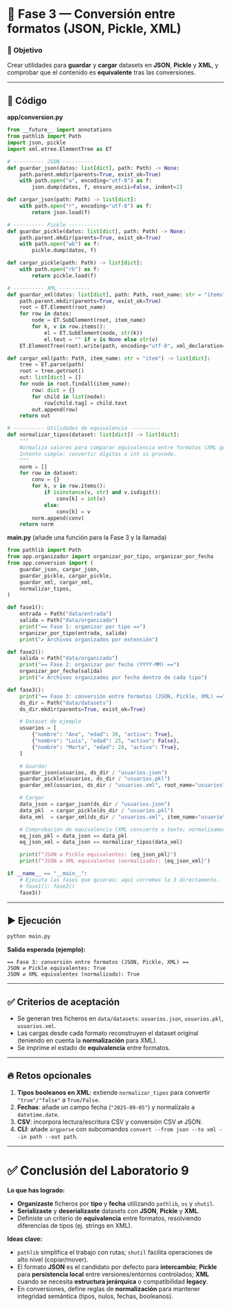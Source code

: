 # 🔹 Fase 3 — Conversión entre formatos (JSON, Pickle, XML)

### 🎯 Objetivo

Crear utilidades para **guardar** y **cargar** datasets en **JSON**, **Pickle** y **XML**, y comprobar que el contenido es **equivalente** tras las conversiones.

---

## 🧭 Código

**app/conversion.py**

```python
from __future__ import annotations
from pathlib import Path
import json, pickle
import xml.etree.ElementTree as ET

# ---------- JSON ----------
def guardar_json(datos: list[dict], path: Path) -> None:
    path.parent.mkdir(parents=True, exist_ok=True)
    with path.open("w", encoding="utf-8") as f:
        json.dump(datos, f, ensure_ascii=False, indent=2)

def cargar_json(path: Path) -> list[dict]:
    with path.open("r", encoding="utf-8") as f:
        return json.load(f)

# ---------- Pickle ----------
def guardar_pickle(datos: list[dict], path: Path) -> None:
    path.parent.mkdir(parents=True, exist_ok=True)
    with path.open("wb") as f:
        pickle.dump(datos, f)

def cargar_pickle(path: Path) -> list[dict]:
    with path.open("rb") as f:
        return pickle.load(f)

# ---------- XML ----------
def guardar_xml(datos: list[dict], path: Path, root_name: str = "items", item_name: str = "item") -> None:
    path.parent.mkdir(parents=True, exist_ok=True)
    root = ET.Element(root_name)
    for row in datos:
        node = ET.SubElement(root, item_name)
        for k, v in row.items():
            el = ET.SubElement(node, str(k))
            el.text = "" if v is None else str(v)
    ET.ElementTree(root).write(path, encoding="utf-8", xml_declaration=True)

def cargar_xml(path: Path, item_name: str = "item") -> list[dict]:
    tree = ET.parse(path)
    root = tree.getroot()
    out: list[dict] = []
    for node in root.findall(item_name):
        row: dict = {}
        for child in list(node):
            row[child.tag] = child.text
        out.append(row)
    return out

# ---------- Utilidades de equivalencia ----------
def normalizar_tipos(dataset: list[dict]) -> list[dict]:
    """
    Normaliza valores para comparar equivalencia entre formatos (XML guarda todo como texto).
    Intento simple: convertir dígitos a int si procede.
    """
    norm = []
    for row in dataset:
        conv = {}
        for k, v in row.items():
            if isinstance(v, str) and v.isdigit():
                conv[k] = int(v)
            else:
                conv[k] = v
        norm.append(conv)
    return norm
```

**main.py** (añade una función para la Fase 3 y la llamada)

```python
from pathlib import Path
from app.organizador import organizar_por_tipo, organizar_por_fecha
from app.conversion import (
    guardar_json, cargar_json,
    guardar_pickle, cargar_pickle,
    guardar_xml, cargar_xml,
    normalizar_tipos,
)

def fase1():
    entrada = Path("data/entrada")
    salida = Path("data/organizado")
    print("== Fase 1: organizar por tipo ==")
    organizar_por_tipo(entrada, salida)
    print("✔ Archivos organizados por extensión")

def fase2():
    salida = Path("data/organizado")
    print("== Fase 2: organizar por fecha (YYYY-MM) ==")
    organizar_por_fecha(salida)
    print("✔ Archivos organizados por fecha dentro de cada tipo")

def fase3():
    print("== Fase 3: conversión entre formatos (JSON, Pickle, XML) ==")
    ds_dir = Path("data/datasets")
    ds_dir.mkdir(parents=True, exist_ok=True)

    # Dataset de ejemplo
    usuarios = [
        {"nombre": "Ana", "edad": 30, "activo": True},
        {"nombre": "Luis", "edad": 25, "activo": False},
        {"nombre": "Marta", "edad": 28, "activo": True},
    ]

    # Guardar
    guardar_json(usuarios, ds_dir / "usuarios.json")
    guardar_pickle(usuarios, ds_dir / "usuarios.pkl")
    guardar_xml(usuarios, ds_dir / "usuarios.xml", root_name="usuarios", item_name="usuario")

    # Cargar
    data_json = cargar_json(ds_dir / "usuarios.json")
    data_pkl  = cargar_pickle(ds_dir / "usuarios.pkl")
    data_xml  = cargar_xml(ds_dir / "usuarios.xml", item_name="usuario")

    # Comprobación de equivalencia (XML convierte a texto; normalizamos)
    eq_json_pkl = data_json == data_pkl
    eq_json_xml = data_json == normalizar_tipos(data_xml)

    print(f"JSON ⇄ Pickle equivalentes: {eq_json_pkl}")
    print(f"JSON ⇄ XML equivalentes (normalizado): {eq_json_xml}")

if __name__ == "__main__":
    # Ejecuta las fases que quieras; aquí corremos la 3 directamente.
    # fase1(); fase2()
    fase3()
```

---

## ▶️ Ejecución

```bash
python main.py
```

**Salida esperada (ejemplo):**

```
== Fase 3: conversión entre formatos (JSON, Pickle, XML) ==
JSON ⇄ Pickle equivalentes: True
JSON ⇄ XML equivalentes (normalizado): True
```

---

## ✅ Criterios de aceptación

* Se generan tres ficheros en `data/datasets`: `usuarios.json`, `usuarios.pkl`, `usuarios.xml`.
* Las cargas desde cada formato reconstruyen el dataset original (teniendo en cuenta la **normalización** para XML).
* Se imprime el estado de **equivalencia** entre formatos.

---

## 🔥 Retos opcionales

1. **Tipos booleanos en XML**: extiende `normalizar_tipos` para convertir `"true"/"false"` a `True/False`.
2. **Fechas**: añade un campo fecha (`"2025-09-05"`) y normalízalo a `datetime.date`.
3. **CSV**: incorpora lectura/escritura CSV y conversión CSV ⇄ JSON.
4. **CLI**: añade `argparse` con subcomandos `convert --from json --to xml --in path --out path`.

---

# ✅ Conclusión del Laboratorio 9

**Lo que has logrado:**

* **Organizaste** ficheros por **tipo** y **fecha** utilizando `pathlib`, `os` y `shutil`.
* **Serializaste** y **deserializaste** datasets con **JSON**, **Pickle** y **XML**.
* Definiste un criterio de **equivalencia** entre formatos, resolviendo diferencias de tipos (ej. strings en XML).

**Ideas clave:**

* `pathlib` simplifica el trabajo con rutas; `shutil` facilita operaciones de alto nivel (copiar/mover).
* El formato **JSON** es el candidato por defecto para **intercambio**; **Pickle** para **persistencia local** entre versiones/entornos controlados; **XML** cuando se necesita **estructura jerárquica** o compatibilidad **legacy**.
* En conversiones, define reglas de **normalización** para mantener integridad semántica (tipos, nulos, fechas, booleanos).

